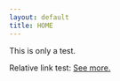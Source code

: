 ```yaml
---
layout: default
title: HOME
---
```



<!--<h1> Moved To <a href="https://pulongma.github.io" target="blank">https://pulongma.github.io </a> </h1> -->

This is only a test. 

Relative link test: <a href="https://pulongma.github.io/_research/test.md" target="blank">See more.</a>
